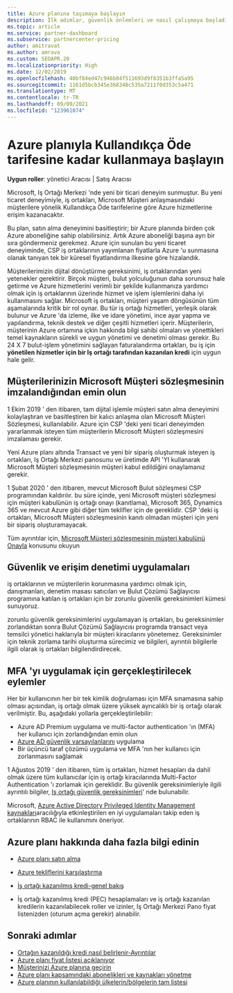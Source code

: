 ```yaml
---
title: Azure planına taşımaya başlayın
description: İlk adımlar, güvenlik önlemleri ve nasıl çalışmaya başladıklarını dahil olmak üzere Azure Kullandıkça Öde planını kullanma hakkında bilgi edinmek için sizin ve müşterilerinizin ne olduğunu öğrenin.
ms.topic: article
ms.service: partner-dashboard
ms.subservice: partnercenter-pricing
author: amitravat
ms.author: amrava
ms.custom: SEOAPR.20
ms.localizationpriority: High
ms.date: 12/02/2019
ms.openlocfilehash: 40bf84ed47c946b84f511693d9f8351b3ffa5a95
ms.sourcegitcommit: 1161d5bcb345e368348c535a7211f0d353c5a471
ms.translationtype: MT
ms.contentlocale: tr-TR
ms.lasthandoff: 09/09/2021
ms.locfileid: "123961074"
---
```

# <a name="begin-using-pay-as-you-go-rates-with-the-azure-plan"></a>Azure planıyla Kullandıkça Öde tarifesine kadar kullanmaya başlayın

**Uygun roller**: yönetici Aracısı | Satış Aracısı


Microsoft, Iş Ortağı Merkezi 'nde yeni bir ticari deneyim sunmuştur.  Bu yeni ticaret deneyimiyle, iş ortakları, Microsoft Müşteri anlaşmasındaki müşterilere yönelik Kullandıkça Öde tarifelerine göre Azure hizmetlerine erişim kazanacaktır.

Bu plan, satın alma deneyimini basitleştirir; bir Azure planında birden çok Azure aboneliğine sahip olabilirsiniz. Artık Azure aboneliği başına ayrı bir sıra göndermeniz gerekmez. Azure için sunulan bu yeni ticaret deneyiminde, CSP iş ortaklarının yayımlanan fiyatlarla Azure 'u sunmasına olanak tanıyan tek bir küresel fiyatlandırma ilkesine göre hizalandık.

Müşterilerimizin dijital dönüştürme gereksinimi, iş ortaklarından yeni yetenekler gerektirir. Birçok müşteri, bulut yolculuğunun daha sorunsuz hale getirme ve Azure hizmetlerini verimli bir şekilde kullanmanıza yardımcı olmak için iş ortaklarının üzerinde hizmet ve işlem işlemlerini daha iyi kullanmasını sağlar. Microsoft iş ortakları, müşteri yaşam döngüsünün tüm aşamalarında kritik bir rol oynar. Bu tür iş ortağı hizmetleri, yerleşik olarak bulunur ve Azure 'da izleme, ilke ve idare yönetimi, ince ayar yapma ve yapılandırma, teknik destek ve diğer çeşitli hizmetleri içerir. Müşterilerin, müşterinin Azure ortamına içkin hakkında bilgi sahibi olmaları ve yönettikleri temel kaynakların sürekli ve uygun yönetimi ve denetimi olması gerekir. Bu 24 X 7 bulut-işlem yönetimini sağlayan faturalandırma ortakları, bu iş için **yönetilen hizmetler için bir Iş ortağı tarafından kazanılan kredi** için uygun hale gelir.

## <a name="make-sure-your-customers-have-signed-the-microsoft-customer-agreement"></a>Müşterilerinizin Microsoft Müşteri sözleşmesinin imzalandığından emin olun

1 Ekim 2019 ' den itibaren, tam dijital işlemle müşteri satın alma deneyimini kolaylaştıran ve basitleştiren bir kalıcı anlaşma olan Microsoft Müşteri Sözleşmesi, kullanılabilir. Azure için CSP 'deki yeni ticari deneyimden yararlanmak isteyen tüm müşterilerin Microsoft Müşteri sözleşmesini imzalaması gerekir.

Yeni Azure planı altında Transact ve yeni bir sipariş oluşturmak isteyen iş ortakları, Iş Ortağı Merkezi panosunu ve üretimde API 'YI kullanarak Microsoft Müşteri sözleşmesinin müşteri kabul edildiğini onaylamanız gerekir.

1 Şubat 2020 ' den itibaren, mevcut Microsoft Bulut sözleşmesi CSP programından kaldırılır. bu süre içinde, yeni Microsoft müşteri sözleşmesi için müşteri kabulünün iş ortağı onayı (kanıtlama), Microsoft 365, Dynamics 365 ve mevcut Azure gibi diğer tüm teklifler için de gereklidir. CSP 'deki iş ortakları, Microsoft Müşteri sözleşmesinin kanıtı olmadan müşteri için yeni bir sipariş oluşturamayacak.

Tüm ayrıntılar için, [Microsoft Müşteri sözleşmesinin müşteri kabulünü Onayla](confirm-customer-agreement.md) konusunu okuyun

## <a name="security-and-access-control-practices"></a>Güvenlik ve erişim denetimi uygulamaları

iş ortaklarının ve müşterilerin korunmasına yardımcı olmak için, danışmanları, denetim masası satıcıları ve Bulut Çözümü Sağlayıcısı programına katılan iş ortakları için bir zorunlu güvenlik gereksinimleri kümesi sunuyoruz.

zorunlu güvenlik gereksinimlerini uygulamayan iş ortakları, bu gereksinimler zorlandıktan sonra Bulut Çözümü Sağlayıcısı programda transact veya temsilci yönetici haklarıyla bir müşteri kiracılarını yönetemez. Gereksinimler için teknik zorlama tarihi oluşturma sürecimiz ve bilgileri, ayrıntılı bilgilerle ilgili olarak iş ortakları bilgilendirdirecek.

## <a name="actions-to-take-to-implement-mfa"></a>MFA 'yı uygulamak için gerçekleştirilecek eylemler

Her bir kullanıcının her bir tek kimlik doğrulaması için MFA sınamasına sahip olması açısından, iş ortağı olmak üzere yüksek ayrıcalıklı bir iş ortağı olarak verilmiştir. Bu, aşağıdaki yollarla gerçekleştirilebilir:

- Azure AD Premium uygulama ve multi-factor authentication 'ın (MFA) her kullanıcı için zorlandığından emin olun
- [Azure AD güvenlik varsayılanlarını](/azure/active-directory/conditional-access/concept-conditional-access-security-defaults) uygulama
- Bir üçüncü taraf çözümü uygulama ve MFA 'nın her kullanıcı için zorlanmasını sağlamak

1 Ağustos 2019 ' den itibaren, tüm iş ortakları, hizmet hesapları da dahil olmak üzere tüm kullanıcılar için iş ortağı kiracılarında Multi-Factor Authentication 'ı zorlamak için gereklidir. Bu güvenlik gereksinimleriyle ilgili ayrıntılı bilgiler, [Iş ortağı güvenlik gereksinimleri](partner-security-requirements.md)' nde bulunabilir.

Microsoft, [Azure Active Directory Privileged Identity Management kaynakları](/azure/active-directory/privileged-identity-management/pim-configure)aracılığıyla etkinleştirilen en iyi uygulamaları takip eden iş ortaklarının RBAC ile kullanımını öneriyor.

## <a name="read-more-about-the-azure-plan"></a>Azure planı hakkında daha fazla bilgi edinin

- [Azure planı satın alma](purchase-azure-plan.md)

- [Azure tekliflerini karşılaştırma](compare-azure-offers.md)

- [İş ortağı kazanılmış kredi-genel bakış](partner-earned-credit.md)

- İş ortağı kazanılmış kredi (PEC) hesaplamaları ve iş ortağı kazanılan kredilerin kazanılabilecek roller ve izinler, Iş Ortağı Merkezi Pano fiyat listenizden (oturum açma gerekir) alınabilir.

## <a name="next-steps"></a>Sonraki adımlar 

- [Ortağın kazanıldığı kredi nasıl belirlenir-Ayrıntılar](partner-earned-credit-explanation.md)
- [Azure planı fiyat listesi açıklanıyor](azure-plan-price-list.md)
- [Müşterinizi Azure planına geçirin](azure-plan-transition.md)
- [Azure planı kapsamındaki abonelikleri ve kaynakları yönetme](azure-plan-manage.md)
- [Azure planının kullanılabildiği ülkelerin/bölgelerin tam listesi](https://query.prod.cms.rt.microsoft.com/cms/api/am/binary/RE3QN0x)